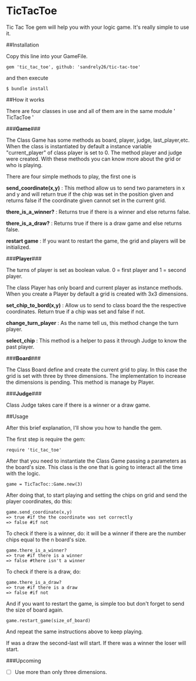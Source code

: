 
# TicTacToe

Tic Tac Toe gem will help you with your logic game. It's really simple to use it.

##Installation

Copy this line into your GameFile.

```
gem 'tic_tac_toe', github: 'sandrely26/tic-tac-toe'
```
and then execute 
```
$ bundle install
```
##How it works

There are four classes in use and all of them are in the same module ' TicTacToe '

###**Game**###

The Class Game has some methods as board, player, judge, last_player,etc. When the class is instantiated by default a instance variable "current_player" of class player is set to 0. The method player and judge were created. With these methods you can know more about the grid or who is playing.

There are four simple methods to play, the first one is

**send_coordinate(x,y)** : This method allow us to send two parameters in x and y and will return true if the chip was set in the position given and returns false if the coordinate given cannot set in the current grid.

**there_is_a_winner?** : Returns true if there is a winner and else returns false.
 
**there_is_a_draw?** : Returns true if there is a draw game and else returns false.

**restart game** : If you want to restart the game, the grid and players will be initialized.

###**Player**###

The turns of player is set as boolean value. 0 =  first player and 1 = second player.

The class Player has only board and current player as instance methods. When you create a Player by default a grid is created with 3x3 dimensions.

**set_chip_to_bord(x,y)** : Allow us to send to class board the the respective coordinates. Return true if a chip was set and false if not.

**change_turn_player** : As the name tell us, this method change the turn player.

**select_chip** : This method is a helper to pass it through Judge to know the past player.

###**Board**###

The Class Board define and create the current grid to play. In this case the grid is set with three by three dimensions.
The implementation to increase the dimensions is pending. This method is manage by Player.

###**Judge**###

Class Judge takes care if there is a winner or a draw game. 

##Usage

After this brief explanation, I'll show you how to handle the gem.

The first step is require the gem:

```
require 'tic_tac_toe' 
```

After that you need to instantiate the Class Game passing a parameters as the board's size. This class is the one that is going to interact all the time with the logic.

```
game = TicTacToc::Game.new(3)
```

After doing that, to start playing and setting the chips on grid and send the player coordinates, do this: 

```
game.send_coordinate(x,y)
=> true #if the the coordinate was set correctly 
=> false #if not
```

To check if there is a winner, do: 
it will be a winner if there are the number chips equal to the n board's size.
``` 
game.there_is_a_winner?
=> true #if there is a winner
=> false #there isn't a winner
```

To check if there is a draw, do: 

``` 
game.there_is_a_draw?
=> true #if there is a draw
=> false #if not
```

And if you want to restart the game, is simple too but don't forget to send the size of board again.

```
game.restart_game(size_of_board)
```

And repeat the same instructions above to keep playing.

If was a draw the second-last will start.
If there was a winner the loser will start.

###Upcoming

- [ ] Use more than only three dimensions.
